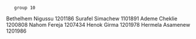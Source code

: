 
       group 10
  Bethelhem Nigussu  1201186
    Surafel Simachew 1101891
    Ademe Cheklie 1200808
    Nahom Fereja 1207434
    Henok Girma 1201978
    Hermela Asamenew 1201986


